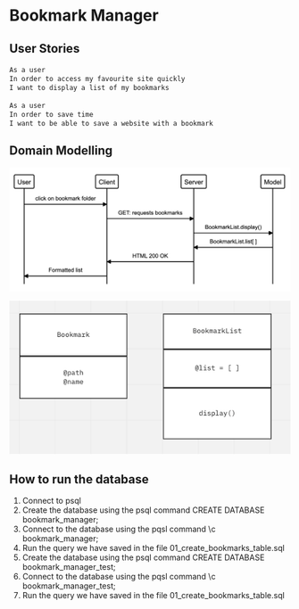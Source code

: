 # Bookmark Manager

## User Stories
```
As a user
In order to access my favourite site quickly
I want to display a list of my bookmarks

As a user
In order to save time 
I want to be able to save a website with a bookmark
```


## Domain Modelling
![Domain model](https://github.com/peter-james-allen/bookmark_manager/blob/main/images/Screenshot%202021-02-22%20at%2014.49.02.png)

![Object model](https://github.com/peter-james-allen/bookmark_manager/blob/main/images/Screenshot%202021-02-22%20at%2014.39.38.png)

## How to run the database
1. Connect to psql
2. Create the database using the psql command CREATE DATABASE bookmark_manager;
3. Connect to the database using the pqsl command \c bookmark_manager;
4. Run the query we have saved in the file 01_create_bookmarks_table.sql
5. Create the database using the psql command CREATE DATABASE bookmark_manager_test;
6. Connect to the database using the pqsl command \c bookmark_manager_test;
7. Run the query we have saved in the file 01_create_bookmarks_table.sql
